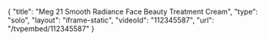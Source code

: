 {
    "title": "Meg 21 Smooth Radiance Face Beauty Treatment Cream",
    "type": "solo",
    "layout": "iframe-static",
    "videoId": "112345587",
    "url": "\/tvpembed\/112345587"
}